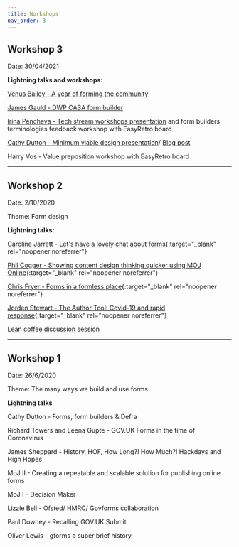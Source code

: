 ```yaml
---
title: Workshops
nav_order: 3
---
```

## Workshop 3
Date: 30/04/2021

**Lightning talks and workshops:**

[Venus Bailey - A year of forming the community](https://github.com/XGovFormBuilder/x-gov-form-community/blob/master/workshops/20210430/3rd_workshop_intro.pdf)

[James Gauld - DWP CASA form builder](https://github.com/XGovFormBuilder/x-gov-form-community/blob/master/workshops/20210430/casa-form-builder.pdf)

[Irina Pencheva - Tech stream workshops presentation](https://github.com/XGovFormBuilder/x-gov-form-community/blob/master/workshops/20210430/Tech_stream.pdf) and form builders terminologies feedback workshop with EasyRetro board

[Cathy Dutton - Minimum viable design presentation](https://github.com/XGovFormBuilder/x-gov-form-community/blob/master/workshops/20210430/Design_workstream.pdf)/ [Blog post](https://cathydutton.co.uk/posts/minimum-viable-form-design/)

Harry Vos - Value preposition workshop with EasyRetro board


----
## Workshop 2
Date: 2/10/2020

Theme: Form design

**Lightning talks:**

[Caroline Jarrett - Let's have a lovely chat about forms](https://www.effortmark.co.uk/a-chat-about-forms-and-form-builders-xgov/){:target="_blank" rel="noopener noreferrer"}

[Phil Cogger - Showing content design thinking quicker using MOJ Online](https://github.com/XGovFormBuilder/x-gov-form-community/blob/master/workshops/20201002/moj.pdf){:target="_blank" rel="noopener noreferrer"}

[Chris Fryer - Forms in a formless place](https://github.com/XGovFormBuilder/x-gov-form-community/blob/master/workshops/20201002/cqc.pdf){:target="_blank" rel="noopener noreferrer"}

[Jorden Stewart - The Author Tool: Covid-19 and rapid response](https://github.com/XGovFormBuilder/x-gov-form-community/blob/master/workshops/20201002/ONS.pdf){:target="_blank" rel="noopener noreferrer"}

[Lean coffee discussion session](https://easyretro.io/publicboard/iHWefZJujXPkgLPVbXdgrUmpuBg2/e6dc7140-bf66-44e8-a0f0-05547fb9ffcd)

----
## Workshop 1
Date: 26/6/2020

Theme: The many ways we build and use forms

**Lightning talks**

Cathy Dutton - Forms, form builders & Defra

Richard Towers and Leena Gupte - GOV.UK Forms in the time of Coronavirus

James Sheppard - History, HOF, How Long?! How Much?! Hackdays and High Hopes

MoJ II - Creating a repeatable and scalable solution for publishing online forms

MoJ I - Decision Maker

Lizzie Bell - Ofsted/ HMRC/ Govforms collaboration

Paul Downey - Recalling GOV.UK Submit

Oliver Lewis - gforms a super brief history
